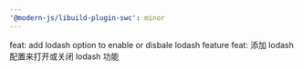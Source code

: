 ```yaml
---
'@modern-js/libuild-plugin-swc': minor
---
```


feat: add lodash option to enable or disbale lodash feature
feat: 添加 lodash 配置来打开或关闭 lodash 功能
